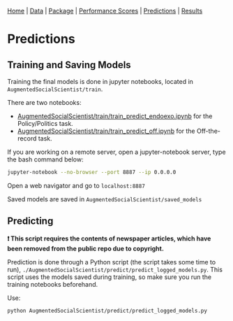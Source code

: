 [Home](../../../README.md) | [Data](../../../datasets/README.md) | [Package](../../../Core/README.md) | [Performance Scores](./saturation.md) | [Predictions](./train_predict.md) | [Results](./analysis.md)


# Predictions

## Training and Saving Models

Training the final models is done in jupyter notebooks, located in ```AugmentedSocialScientist/train```. 

There are two notebooks:
- [AugmentedSocialScientist/train/train_predict_endoexo.ipynb](../../train/train_predict_endoexo.ipynb) for the Policy/Politics task.
- [AugmentedSocialScientist/train/train_predict_off.ipynb](../../train/train_predict_off.ipynb) for the Off-the-record task.

If you are working on a remote server, open a jupyter-notebook server, type the bash command below:
```bash
jupyter-notebook --no-browser --port 8887 --ip 0.0.0.0
```
Open a web navigator and go to ```localhost:8887```

Saved models are saved in ```AugmentedSocialScientist/saved_models```

## Predicting

**:exclamation: This script requires the contents of newspaper articles, which have been removed from the public repo due to copyright.**

Prediction is done through a Python script (the script takes some time to run), ```./AugmentedSocialScientist/predict/predict_logged_models.py```. This script uses the models saved during training, so make sure you run the training notebooks beforehand. 

Use:
```bash
python AugmentedSocialScientist/predict/predict_logged_models.py
```
